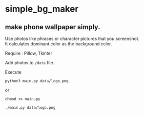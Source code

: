 # simple_bg_maker
## make phone wallpaper simply.
Use photos like phrases or character pictures that you screenshot.\
It calculates dominant color as the background color.

Require : Pillow, Tkinter

Add photos to <code>/data</code> file.

Execute

    python3 main.py data/logo.png
    
or

    chmod +x main.py
    
    ./main.py data/logo.png
